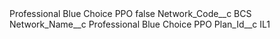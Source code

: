 <?xml version="1.0" encoding="UTF-8"?>
<CustomMetadata xmlns="http://soap.sforce.com/2006/04/metadata" xmlns:xsi="http://www.w3.org/2001/XMLSchema-instance" xmlns:xsd="http://www.w3.org/2001/XMLSchema">
    <label>Professional Blue Choice PPO</label>
    <protected>false</protected>
    <values>
        <field>Network_Code__c</field>
        <value xsi:type="xsd:string">BCS</value>
    </values>
    <values>
        <field>Network_Name__c</field>
        <value xsi:type="xsd:string">Professional Blue Choice PPO</value>
    </values>
    <values>
        <field>Plan_Id__c</field>
        <value xsi:type="xsd:string">IL1</value>
    </values>
</CustomMetadata>
